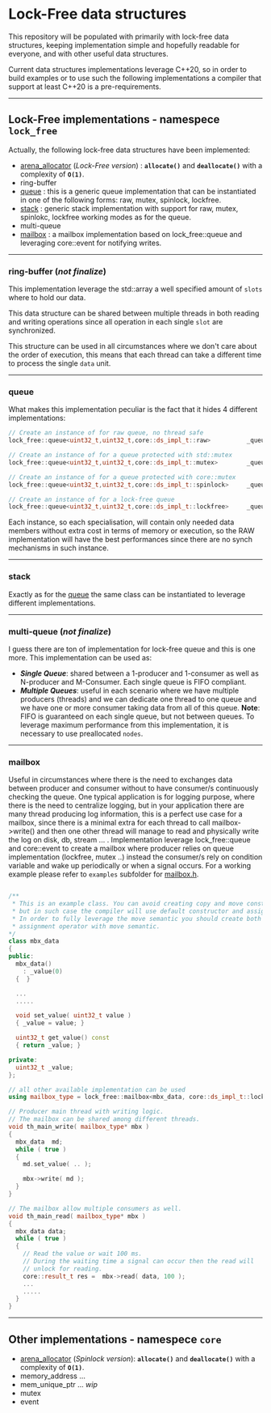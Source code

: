 # Lock-Free data structures

This repository will be populated with primarily with lock-free data structures, keeping implementation simple and hopefully readable for everyone, and with other useful data structures. 

Current data structures implementations leverage C++20, so in order to build examples or to use such the following implementations a compiler that support at least C++20 is a pre-requirements. 

---
## Lock-Free implementations - namespece `lock_free`

Actually, the following lock-free data structures have been implemented:
* [arena_allocator](https://github.com/fe-dagostino/The-Magicians/blob/master/lock-free/arena_allocator/README.md) (*Lock-Free version*) : **`allocate()`** and **`deallocate()`** with a complexity of **`O(1)`**.
* ring-buffer 
* [queue](#queue) : this is a generic queue implementation that can be instantiated in one of the following forms: raw, mutex, spinlock, lockfree.
* [stack](#stack) : generic stack implementation with support for raw, mutex, spinlokc, lockfree working modes as for the queue.
* multi-queue
* [mailbox](#mailbox) : a mailbox implementation based on lock_free::queue and leveraging core::event for notifying writes.

---
### ring-buffer  **(*not finalize*)**

This implementation leverage the std::array a well specified amount of `slots` where to hold our data.

This data structure can be shared between multiple threads in both reading and writing operations since all operation in each single `slot` are synchronized.

This structure can be used in all circumstances where we don't care about the order of execution, this means that each thread can take a different time to process the single `data` unit. 

---
### queue

What makes this implementation peculiar is the fact that it hides 4 different implementations:
```cpp
// Create an instance of for raw queue, no thread safe
lock_free::queue<uint32_t,uint32_t,core::ds_impl_t::raw>          _queue_raw;

// Create an instance of for a queue protected with std::mutex
lock_free::queue<uint32_t,uint32_t,core::ds_impl_t::mutex>        _queue_with_mutex;

// Create an instance of for a queue protected with core::mutex
lock_free::queue<uint32_t,uint32_t,core::ds_impl_t::spinlock>     _queue_with_spinlock;

// Create an instance of for a lock-free queue
lock_free::queue<uint32_t,uint32_t,core::ds_impl_t::lockfree>     _queue_lock_free;
```

Each instance, so each specialisation, will contain only needed data members without extra cost in terms of memory or execution, so the RAW implementation will have the best performances since there are no synch mechanisms in such instance.

---
### stack
Exactly as for the [queue](#queue) the same class can be instantiated to leverage different implementations.


---
### multi-queue  **(*not finalize*)**

I guess there are ton of implementation for lock-free queue and this is one more.
This implementation can be used as:
- ***Single Queue***: shared between a 1-producer and 1-consumer as well as N-producer and M-Consumer. Each single queue is FIFO compliant. 
- ***Multiple Queues***: useful in each scenario where we have multiple producers (threads) and we can dedicate one thread to one queue and we have one or more consumer taking data from all of this queue. 
**Note**: FIFO is guaranteed on each single queue, but not between queues.
To leverage maximum performance from this implementation, it is necessary to use preallocated `nodes`.

---
### mailbox
Useful in circumstances where there is the need to exchanges data between producer and consumer without to have consumer/s continuously checking the queue. One typical application is for logging purpose, where there is the need to centralize logging, but in your application there are many thread producing log information, this is a perfect use case for a mailbox, since there is a minimal extra for each thread to call mailbox->write() and then one other thread will manage to read and physically write the log on disk, db, stream ... .
Implementation leverage lock_free::queue and core::event to create a mailbox where producer relies on queue implementation (lockfree, mutex ..) instead the consumer/s rely on condition variable and wake up periodically or when a signal occurs.
For a working example please refer to `examples` subfolder for [mailbox.h](./examples/mailbox.cpp).

```cpp

/**
 * This is an example class. You can avoid creating copy and move constructors,
 * but in such case the compiler will use default constructor and assignment operator.
 * In order to fully leverage the move semantic you should create both move constructor and
 * assignment operator with move semantic.
*/
class mbx_data
{
public:
  mbx_data()
    : _value(0)
  {  }

  ...
  .....

  void set_value( uint32_t value )
  { _value = value; }

  uint32_t get_value() const
  { return _value; }

private:
  uint32_t _value;
};

// all other available implementation can be used
using mailbox_type = lock_free::mailbox<mbx_data, core::ds_impl_t::lockfree, 0>;

// Producer main thread with writing logic. 
// The mailbox can be shared among different threads.
void th_main_write( mailbox_type* mbx )
{
  mbx_data  md;
  while ( true )
  {
    md.set_value( .. );

    mbx->write( md );
  }
}

// The mailbox allow multiple consumers as well.
void th_main_read( mailbox_type* mbx )
{
  mbx_data data;
  while ( true )
  {
    // Read the value or wait 100 ms.
    // During the waiting time a signal can occur then the read will 
    // unlock for reading. 
    core::result_t res =  mbx->read( data, 100 );
    ...
    .....
  }
}


```


---
## Other implementations - namespece `core`

* [arena_allocator](https://github.com/fe-dagostino/The-Magicians/blob/master/lock-free/arena_allocator/README.md) (*Spinlock version*): **`allocate()`** and **`deallocate()`** with a complexity of **`O(1)`**.
* memory_address ...
* mem_unique_ptr ... *wip*
* mutex
* event
 


